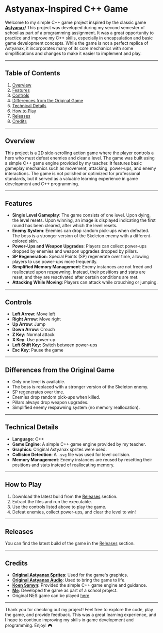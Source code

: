 # Astyanax-Inspired C++ Game

Welcome to my simple C++ game project inspired by the classic game [**Astyanax**](https://en.wikipedia.org/wiki/The_Astyanax)! This project was developed during my second semester of school as part of a programming assignment. It was a great opportunity to practice and improve my C++ skills, especially in encapsulation and basic game development concepts. While the game is not a perfect replica of Astyanax, it incorporates many of its core mechanics with some simplifications and changes to make it easier to implement and play.

---

## Table of Contents
1. [Overview](#overview)
2. [Features](#features)
3. [Controls](#controls)
4. [Differences from the Original Game](#differences-from-the-original-game)
5. [Technical Details](#technical-details)
6. [How to Play](#how-to-play)
7. [Releases](#releases)
8. [Credits](#credits)

---

## Overview
This project is a 2D side-scrolling action game where the player controls a hero who must defeat enemies and clear a level. The game was built using a simple C++ game engine provided by my teacher. It features basic gameplay mechanics such as movement, attacking, power-ups, and enemy interactions. The game is not polished or optimized for professional standards, but it served as a valuable learning experience in game development and C++ programming.

---

## Features
- **Single Level Gameplay**: The game consists of one level. Upon dying, the level resets. Upon winning, an image is displayed indicating the first round has been cleared, after which the level resets.
- **Enemy System**: Enemies can drop random pick-ups when defeated. The boss is a stronger version of the Skeleton enemy with a different-colored skin.
- **Power-Ups and Weapon Upgrades**: Players can collect power-ups dropped by enemies and weapon upgrades dropped by pillars.
- **SP Regeneration**: Special Points (SP) regenerate over time, allowing players to use power-ups more frequently.
- **Simplified Memory Management**: Enemy instances are not freed and reallocated upon respawning. Instead, their positions and stats are reset, and they are reactivated after certain conditions are met.
- **Attacking While Moving**: Players can attack while crouching or jumping.

---

## Controls
- **Left Arrow**: Move left
- **Right Arrow**: Move right
- **Up Arrow**: Jump
- **Down Arrow**: Crouch
- **Z Key**: Normal attack
- **X Key**: Use power-up
- **Left Shift Key**: Switch between power-ups
- **Esc Key**: Pause the game

---

## Differences from the Original Game
- Only one level is available.
- The boss is replaced with a stronger version of the Skeleton enemy.
- SP regenerates over time.
- Enemies drop random pick-ups when killed.
- Pillars always drop weapon upgrades.
- Simplified enemy respawning system (no memory reallocation).

---

## Technical Details
- **Language**: C++
- **Game Engine**: A simple C++ game engine provided by my teacher.
- **Graphics**: Original Astyanax sprites were used.
- **Collision Detection**: A `.svg` file was used for level collision.
- **Memory Management**: Enemy instances are reused by resetting their positions and stats instead of reallocating memory.

---

## How to Play
1. Download the latest build from the [Releases](#releases) section.
2. Extract the files and run the executable.
3. Use the controls listed above to play the game.
4. Defeat enemies, collect power-ups, and clear the level to win!

---

## Releases
You can find the latest build of the game in the [Releases](https://github.com/Juddy2403/Astyanax/releases) section. 

---

## Credits
- [**Original Astyanax Sprites**](https://www.spriters-resource.com/nes/astyanax/): Used for the game's graphics.
- [**Original Astyanax Audio**](https://downloads.khinsider.com/game-soundtracks/album/astyanax-nes): Used to bring the game to life.
- [**Koen Samyn**](https://www.linkedin.com/in/koen-samyn-1652235/): Provided the simple C++ game engine and guidance. 
- [**Me**](https://www.linkedin.com/in/ioana-raileanu-147725252/): Developed the game as part of a school project.
- Original NES game can be played [here](https://www.retrogames.cz/play_1491-NES.php)

---

Thank you for checking out my project! Feel free to explore the code, play the game, and provide feedback. This was a great learning experience, and I hope to continue improving my skills in game development and programming. Enjoy! 🎮
